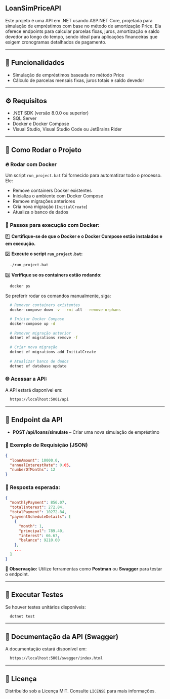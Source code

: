 ## **LoanSimPriceAPI**

Este projeto é uma API em .NET usando ASP.NET Core, projetada para simulação de empréstimos com base no método de amortização Price. Ela oferece endpoints para calcular parcelas fixas, juros, amortização e saldo devedor ao longo do tempo, sendo ideal para aplicações financeiras que exigem cronogramas detalhados de pagamento.

---

## 🚀 **Funcionalidades**

- Simulação de empréstimos baseada no método Price
- Cálculo de parcelas mensais fixas, juros totais e saldo devedor

---

## ⚙️ **Requisitos**

- .NET SDK (versão 8.0.0 ou superior)
- SQL Server
- Docker e Docker Compose
- Visual Studio, Visual Studio Code ou JetBrains Rider

---

## 🏃 **Como Rodar o Projeto**

### 🔥 **Rodar com Docker**

Um script `run_project.bat` foi fornecido para automatizar todo o processo. Ele:

- Remove containers Docker existentes
- Inicializa o ambiente com Docker Compose
- Remove migrações anteriores
- Cria nova migração (`InitialCreate`)
- Atualiza o banco de dados

### 🔧 **Passos para execução com Docker:**

1️⃣ **Certifique-se de que o Docker e o Docker Compose estão instalados e em execução.**

2️⃣ **Execute o script `run_project.bat`:**
```bash
  ./run_project.bat
```

3️⃣ **Verifique se os containers estão rodando:**
```bash
  docker ps
```

Se preferir rodar os comandos manualmente, siga:
```bash
  # Remover containers existentes
  docker-compose down -v --rmi all --remove-orphans

  # Iniciar Docker Compose
  docker-compose up -d
  
  # Remover migração anterior
  dotnet ef migrations remove -f
  
  # Criar nova migração
  dotnet ef migrations add InitialCreate
  
  # Atualizar banco de dados
  dotnet ef database update
```

### 🌐 **Acessar a API:**
A API estará disponível em:
```bash
  https://localhost:5001/api
```

---

## 🧩 **Endpoint da API**

- **POST /api/loans/simulate** – Criar uma nova simulação de empréstimo

### 🔗 **Exemplo de Requisição (JSON)**

```json
{
  "loanAmount": 10000.0,
  "annualInterestRate": 0.05,
  "numberOfMonths": 12
}
```

### 📄 **Resposta esperada:**
```json
{
  "monthlyPayment": 856.07,
  "totalInterest": 272.84,
  "totalPayment": 10272.84,
  "paymentScheduleDetails": [
    {
      "month": 1,
      "principal": 789.40,
      "interest": 66.67,
      "balance": 9210.60
    },
    ...
  ]
}
```

📌 **Observação:** Utilize ferramentas como **Postman** ou **Swagger** para testar o endpoint.

---

## 🧪 **Executar Testes**

Se houver testes unitários disponíveis:
```bash
  dotnet test
```

---

## 🎨 **Documentação da API (Swagger)**

A documentação estará disponível em:
```bash
  https://localhost:5001/swagger/index.html
```

---

## 📜 **Licença**

Distribuído sob a Licença MIT. Consulte `LICENSE` para mais informações.

